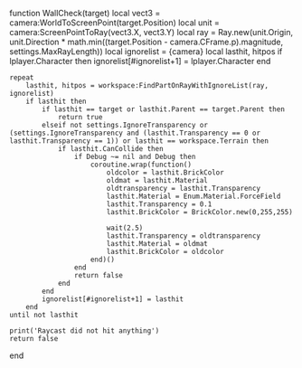 function WallCheck(target)
    local vect3 = camera:WorldToScreenPoint(target.Position)
    local unit = camera:ScreenPointToRay(vect3.X, vect3.Y)
    local ray = Ray.new(unit.Origin, unit.Direction * math.min((target.Position - camera.CFrame.p).magnitude, settings.MaxRayLength))
    local ignorelist = {camera}
    local lasthit, hitpos
    if lplayer.Character then ignorelist[#ignorelist+1] = lplayer.Character end

    repeat
        lasthit, hitpos = workspace:FindPartOnRayWithIgnoreList(ray, ignorelist)
        if lasthit then
            if lasthit == target or lasthit.Parent == target.Parent then
                return true
            elseif not settings.IgnoreTransparency or (settings.IgnoreTransparency and (lasthit.Transparency == 0 or lasthit.Transparency == 1)) or lasthit == workspace.Terrain then
                if lasthit.CanCollide then
                    if Debug ~= nil and Debug then
                        coroutine.wrap(function()
                            oldcolor = lasthit.BrickColor
                            oldmat = lasthit.Material
                            oldtransparency = lasthit.Transparency
                            lasthit.Material = Enum.Material.ForceField
                            lasthit.Transparency = 0.1
                            lasthit.BrickColor = BrickColor.new(0,255,255)

                            wait(2.5)
                            lasthit.Transparency = oldtransparency
                            lasthit.Material = oldmat
                            lasthit.BrickColor = oldcolor
                        end)()
                    end
                    return false
                end
            end
            ignorelist[#ignorelist+1] = lasthit
        end
    until not lasthit

    print('Raycast did not hit anything')
    return false
end
